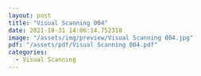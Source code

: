 ```yaml
---
layout: post
title: "Visual Scanning 004"
date: 2021-10-31 14:06:14.752318
image: "/assets/img/preview/Visual Scanning 004.jpg"
pdf: "/assets/pdf/Visual Scanning 004.pdf"
categories:
  - Visual Scanning 
---
```

